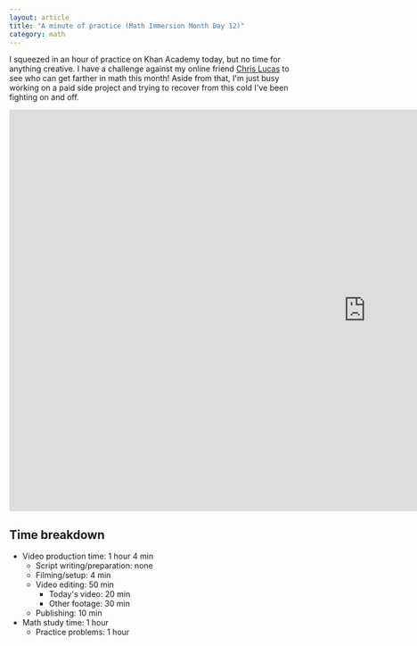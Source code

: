 ```yaml
---
layout: article
title: "A minute of practice (Math Immersion Month Day 12)"
category: math
---
```


I squeezed in an hour of practice on Khan Academy today, but no time for anything creative. I have a challenge against my online friend [Chris Lucas](https://www.youtube.com/watch?v=0TyjbQ9E5no) to see who can get farther in math this month! Aside from that, I'm just busy working on a paid side project and trying to recover from this cold I've been fighting on and off.

<iframe width="1280" height="720" src="https://www.youtube.com/embed/nn8e3KU0apA" frameborder="0" allowfullscreen></iframe>

## Time breakdown
- Video production time: 1 hour 4 min
  - Script writing/preparation: none
  - Filming/setup: 4 min
  - Video editing: 50 min
    - Today's video: 20 min
    - Other footage: 30 min
  - Publishing: 10 min
- Math study time: 1 hour
  - Practice problems: 1 hour